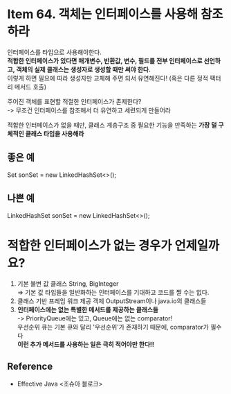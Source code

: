 # Item 64. 객체는 인터페이스를 사용해 참조하라
인터페이스를 타입으로 사용해야한다. <br>
**적합한 인터페이스가 있다면 매개변수, 반환값, 변수, 필드를 전부 인터페이스로 선언하고, 객체의 실제 클래스는 생성자로 생성할 때만 써야 한다.** <br>
이렇게 하면 필요에 따라 생성자만 교체해 주면 되서 유연해진다! (혹은 다른 정적 팩터리 메서드 호출)  <br>


주어진 객체를 표현할 적절한 인터페이스가 존제한다? <br> -> 무조건 인터페이스를 참조해서 더 유연하고 세련되게 만들어라 <br>

적합한 인터페이스가 없을 때만, 클래스 계층구조 중 필요한 기능을 만족하는 **가장 덜 구체적인 클래스 타입을 사용해라**

## 좋은 예
Set<Son> sonSet = new LinkedHashSet<>();

## 나쁜 예
LinkedHashSet<Son> sonSet = new LinkedHashSet<>(); <br>


# 적합한 인터페이스가 없는 경우가 언제일까요?
1. 기본 불변 값 클래스  String, BigInteger <br> => 기본 값 타입들을 일반화하는 인터페이스를 기대하고 코드를 짤 수는 없다.
2. 클래스 기반 프레임 워크 제공 객체 OutputStream이나 java.io의 클래스들
3. **인터페이스에는 없는 특별한 메서드를 제공하는 클래스들** <br> -> PriorityQueue에는 있고, Queue에는 없는 comparator! <br> 우선순위 큐는 기본 큐와 달리 '우선순위'가 존재하기 때문에, comparator가 필수다 <Br> **이런 추가 메서드를 사용하는 일은 극히 적어야만 한다!!**
  
  ## Reference
- Effective Java <조슈아 블로크>
